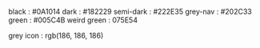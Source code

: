 black : #0A1014
dark : #182229
semi-dark : #222E35
grey-nav : #202C33
green : #005C4B
weird green : 075E54

grey icon : rgb(186, 186, 186)